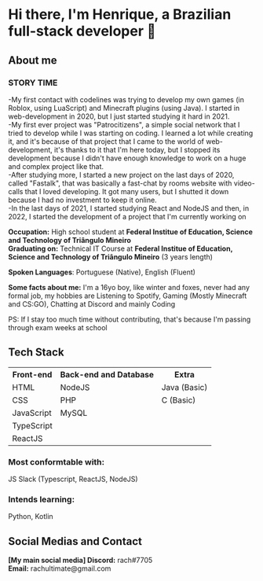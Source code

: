 # Hi there, I'm Henrique, a Brazilian full-stack developer 👋

## About me

### STORY TIME
-My first contact with codelines was trying to develop my own games (in Roblox, using LuaScript) and Minecraft plugins (using Java). I started in web-development in 2020, but I just started studying it hard in 2021. <br>
-My first ever project was "Patrocitizens", a simple social network that I tried to develop while I was starting on coding. I learned a lot while creating it, and it's because of that project that I came to the world of web-development, it's thanks to it that I'm here today, but I stopped its development because I didn't have enough knowledge to work on a huge and complex project like that. 
<br>
-After studying more, I started a new project on the last days of 2020, called "Fastalk", that was basically a fast-chat by rooms website with video-calls that I loved developing. It got many users, but I shutted it down because I had no investment to keep it online. 
<br>
-In the last days of 2021, I started studying React and NodeJS and then, in 2022, I started the development of a project that I'm currently working on

<b>Occupation:</b> High school student at <b>Federal Institue of Education, Science and Technology of Triângulo Mineiro</b> <br>
<b>Graduating on:</b> Technical IT Course at <b>Federal Institue of Education, Science and Technology of Triângulo Mineiro</b> (3 years length) <br>

<b>Spoken Languages</b>: Portuguese (Native), English (Fluent) <br>

<b>Some facts about me:</b> I'm a 16yo boy, like winter and foxes, never had any formal job, my hobbies are Listening to Spotify, Gaming (Mostly Minecraft and CS:GO), Chatting at Discord and mainly Coding <br>

PS: If I stay too much time without contributing, that's because I'm passing through exam weeks at school

<h2>Tech Stack</h2>
<table>
  <tr>
    <th>Front-end</th>
    <th>Back-end and Database</th>
    <th>Extra</th>
  </tr>
  <tr>
    <td>HTML</td>
    <td>NodeJS</td>
    <td>Java (Basic)</td>
  </tr>
  <tr>
    <td>CSS</td>
    <td>PHP</td>
    <td>C (Basic)</td>
  </tr>
  <tr>
    <td>JavaScript</td>
    <td>MySQL</td>
  </tr>
  <tr>
    <td>TypeScript</td>
  </tr>
  <tr>
    <td>ReactJS</td>
  </tr>
</table>

<h3>Most conformtable with:</h3> JS Slack (Typescript, ReactJS, NodeJS)
<h3>Intends learning:</h3> Python, Kotlin

<h2>Social Medias and Contact</h2>
<b>[My main social media] Discord:</b> rach#7705 <br>
<b>Email:</b> rachultimate@gmail.com
